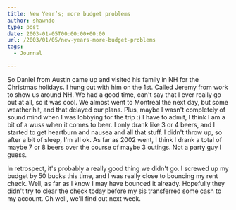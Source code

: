 ```yaml
---
title: New Year’s; more budget problems
author: shawndo
type: post
date: 2003-01-05T00:00:00+00:00
url: /2003/01/05/new-years-more-budget-problems
tags:
  - Journal

---
```

So Daniel from Austin came up and visited his family in NH for the Christmas holidays. I hung out with him on the 1st. Called Jeremy from work to show us around NH. We had a good time, can't say that I ever really go out at all, so it was cool. We almost went to Montreal the next day, but some weather hit, and that delayed our plans. Plus, maybe I wasn't completely of sound mind when I was lobbying for the trip :) I have to admit, I think I am a bit of a wuss when it comes to beer. I only drank like 3 or 4 beers, and I started to get heartburn and nausea and all that stuff. I didn't throw up, so after a bit of sleep, I'm all ok. As far as 2002 went, I think I drank a total of maybe 7 or 8 beers over the course of maybe 3 outings. Not a party guy I guess.  
  
In retrospect, it's probably a really good thing we didn't go. I screwed up my budget by 50 bucks this time, and I was really close to bouncing my rent check. Well, as far as I know I may have bounced it already. Hopefully they didn't try to clear the check today before my sis transferred some cash to my account. Oh well, we'll find out next week.